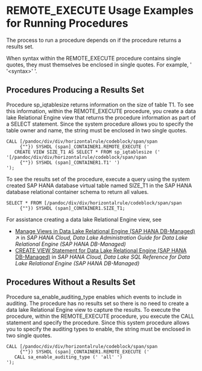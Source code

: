 <!-- loio3e7f86d36c3c4335822e2908ee320623 -->

# REMOTE\_EXECUTE Usage Examples for Running Procedures

The process to run a procedure depends on if the procedure returns a results set.



When syntax within the REMOTE\_EXECUTE procedure contains single quotes, they must themselves be enclosed in single quotes. For example, ' '<syntax\>' '.



<a name="loio3e7f86d36c3c4335822e2908ee320623__section_l5j_hml_j4b"/>

## Procedures Producing a Results Set

Procedure sp\_iqtablesize returns information on the size of table T1. To see this information, within the REMOTE\_EXECUTE procedure, you create a data lake Relational Engine view that returns the procedure information as part of a SELECT statement. Since the system procedure allows you to specify the table owner and name, the string must be enclosed in two single quotes.

```
CALL [/pandoc/div/div/horizontalrule/codeblock/span/span
     {""}) SYSHDL (span]_CONTAINER1.REMOTE_EXECUTE ('
   CREATE VIEW SIZE_T1 AS SELECT * FROM sp_iqtablesize (' '[/pandoc/div/div/horizontalrule/codeblock/span/span
     {""}) SYSHDL (span]_CONTAINER1.T1' ')
');
```

To see the results set of the procedure, execute a query using the system created SAP HANA database virtual table named SIZE\_T1 in the SAP HANA database relational container schema to return all values.

```
SELECT * FROM [/pandoc/div/div/horizontalrule/codeblock/span/span
     {""}) SYSHDL (span]_CONTAINER1.SIZE_T1;
```

For assistance creating a data lake Relational Engine view, see

-   [Manage Views in Data Lake Relational Engine (SAP HANA DB-Managed)](https://help.sap.com/viewer/9220e7fec0fe4503b5c5a6e21d584e63/2023_1_QRC/en-US/62b71c7f53f745cd8b5b38338d817fad.html "Create, alter, drop, and list data lake Relational Engine views.") :arrow_upper_right: in *SAP HANA Cloud, Data Lake Administration Guide for Data Lake Relational Engine \(SAP HANA DB-Managed\)*
-   [CREATE VIEW Statement for Data Lake Relational Engine \(SAP HANA DB-Managed\)](../030-sql-statements/create-view-statement-for-data-lake-relational-engine-sap-hana-db-managed-4d41128.md) in *SAP HANA Cloud, Data Lake SQL Reference for Data Lake Relational Engine \(SAP HANA DB-Managed\)*



<a name="loio3e7f86d36c3c4335822e2908ee320623__section_wcj_kml_j4b"/>

## Procedures Without a Results Set

Procedure sa\_enable\_auditing\_type enables which events to include in auditing. The procedure has no results set so there is no need to create a data lake Relational Engine view to capture the results. To execute the procedure, within the REMOTE\_EXECUTE procedure, you execute the CALL statement and specify the procedure. Since this system procedure allows you to specify the auditing types to enable, the string must be enclosed in two single quotes.

```
CALL [/pandoc/div/div/horizontalrule/codeblock/span/span
     {""}) SYSHDL (span]_CONTAINER1.REMOTE_EXECUTE ('
   CALL sa_enable_auditing_type (' 'all' ')
');
```

